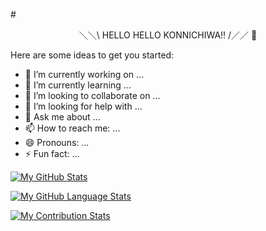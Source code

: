 #<p align="center">＼＼\ HELLO HELLO KONNICHIWA!! /／／ 👋 </p>

Here are some ideas to get you started:

- 🔭 I’m currently working on ...
- 🌱 I’m currently learning ...
- 👯 I’m looking to collaborate on ...
- 🤔 I’m looking for help with ...
- 💬 Ask me about ...
- 📫 How to reach me: ...
- 😄 Pronouns: ...
- ⚡ Fun fact: ...


[![My GitHub Stats](https://github-readme-stats.vercel.app/api/?ATONCODE=ATONCODE&count_private=true&theme=react&showicons=true)]()

[![My GitHub Language Stats](https://github-readme-stats.vercel.app/api/top-langs/?username=ATONCODE&langs_count=5&theme=react)]()

[![My Contribution Stats](https://github-contribution-stats.vercel.app/api/?username=ATONCODE)](https://github.com/ATONCODE/github-contribution-stats/)
